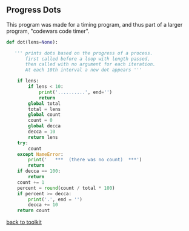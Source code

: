 ## Progress Dots

This program was made for a timing program,
and thus part of a larger program, "codewars code timer".


```python
def dot(lens=None):

   ''' prints dots based on the progress of a process.
       first called before a loop with length passed,
       then called with no argument for each iteration.
       At each 10th interval a new dot appears '''

    if lens:
        if lens < 10:
            print('..........', end='')
            return
        global total
        total = lens
        global count
        count = 0
        global decca
        decca = 10
        return lens
    try:
        count
    except NameError:
        print('   ***  (there was no count)  ***')
        return
    if decca == 100:
        return
    count += 1
    percent = round(count / total * 100)
    if percent >= decca:
        print('.', end = '')
        decca += 10
    return count
```


[back to toolkit](/toolkit)
